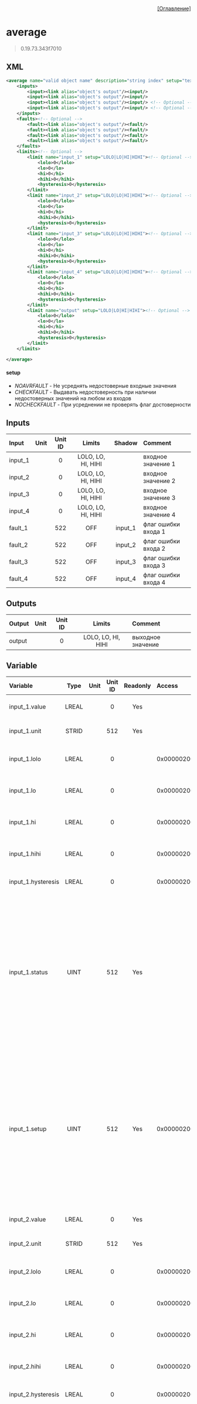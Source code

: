<p align='right'><a href='index.html'>[Оглавление]</a></p>

# average
> 0.19.73.343f7010
## XML
````xml
<average name="valid object name" description="string index" setup="text value" >
	<inputs>
		<input><link alias="object's output"/><input/>
		<input><link alias="object's output"/><input/>
		<input><link alias="object's output"/><input/> <!-- Optional -->
		<input><link alias="object's output"/><input/> <!-- Optional -->
	</inputs>
	<faults><!-- Optional -->
		<fault><link alias="object's output"/><fault/>
		<fault><link alias="object's output"/><fault/>
		<fault><link alias="object's output"/><fault/>
		<fault><link alias="object's output"/><fault/>
	</faults>
	<limits><!-- Optional -->
		<limit name="input_1" setup="LOLO|LO|HI|HIHI"><!-- Optional -->
			<lolo>0</lolo>
			<lo>0</lo>
			<hi>0</hi>
			<hihi>0</hihi>
			<hysteresis>0</hysteresis>
		</limit>
		<limit name="input_2" setup="LOLO|LO|HI|HIHI"><!-- Optional -->
			<lolo>0</lolo>
			<lo>0</lo>
			<hi>0</hi>
			<hihi>0</hihi>
			<hysteresis>0</hysteresis>
		</limit>
		<limit name="input_3" setup="LOLO|LO|HI|HIHI"><!-- Optional -->
			<lolo>0</lolo>
			<lo>0</lo>
			<hi>0</hi>
			<hihi>0</hihi>
			<hysteresis>0</hysteresis>
		</limit>
		<limit name="input_4" setup="LOLO|LO|HI|HIHI"><!-- Optional -->
			<lolo>0</lolo>
			<lo>0</lo>
			<hi>0</hi>
			<hihi>0</hihi>
			<hysteresis>0</hysteresis>
		</limit>
		<limit name="output" setup="LOLO|LO|HI|HIHI"><!-- Optional -->
			<lolo>0</lolo>
			<lo>0</lo>
			<hi>0</hi>
			<hihi>0</hihi>
			<hysteresis>0</hysteresis>
		</limit>
	</limits>

</average>
````

#### setup
* _NOAVRFAULT_  - Не усреднять недостоверные входные значения
* _CHECKFAULT_  - Выдавать недостоверность при наличии недостоверных значений на любом из входов
* _NOCHECKFAULT_  - При усреднении не проверять флаг достоверности

## Inputs
Input | Unit | Unit ID | Limits | Shadow | Comment
:-- |:--:|:--:|:--:|:--:|:--
input_1 |  | 0 | LOLO, LO, HI, HIHI |  | входное значение 1
input_2 |  | 0 | LOLO, LO, HI, HIHI |  | входное значение 2
input_3 |  | 0 | LOLO, LO, HI, HIHI |  | входное значение 3
input_4 |  | 0 | LOLO, LO, HI, HIHI |  | входное значение 4
fault_1 |  | 522 | OFF | input_1 | флаг ошибки входа 1
fault_2 |  | 522 | OFF | input_2 | флаг ошибки входа 2
fault_3 |  | 522 | OFF | input_3 | флаг ошибки входа 3
fault_4 |  | 522 | OFF | input_4 | флаг ошибки входа 4

## Outputs
Output | Unit | Unit ID | Limits | Comment
:-- |:--:|:--:|:--:|:--
output |  | 0 | LOLO, LO, HI, HIHI | выходное значение

## Variable
Variable | Type | Unit | Unit ID | Readonly | Access | Comment
:-- |:--:|:--:|:--:|:--:|:-- |:--
input_1.value | LREAL |  | 0 | Yes |   | входное значение 1. Текущее значение
input_1.unit | STRID |  | 512 | Yes |   | входное значение 1. Единицы измерения
input_1.lolo | LREAL |  | 0 |  | 0x00000200 | входное значение 1. Значение аварийного минимума
input_1.lo | LREAL |  | 0 |  | 0x00000200 | входное значение 1. Значение предаварийного минимума
input_1.hi | LREAL |  | 0 |  | 0x00000200 | входное значение 1. Значение предаварийного максимума
input_1.hihi | LREAL |  | 0 |  | 0x00000200 | входное значение 1. Значение аварийного максимума
input_1.hysteresis | LREAL |  | 0 |  | 0x00000200 | входное значение 1. Значение гистерезиса
input_1.status | UINT |  | 512 | Yes |   | входное значение 1. Статус:<br/>0: Неопределен<br/>1: Недействительное значение<br/>2: Значение ниже аварийного минимума<br/>3: Значение ниже предаварийного минимума<br/>4: Значение в рабочем диапазоне<br/>5: Значение выше предаварийного максимума<br/>6: Значение выше аварийного максимума<br/>
input_1.setup | UINT |  | 512 | Yes | 0x00000200 | входное значение 1. Настройка:<br/>0x0001: Не выдавать сообщения<br/>0x0002: Выдавать сообщение аварийного минимума<br/>0x0004: Выдавать сообщение предаварийного минимума<br/>0x0008: Выдавать сообщение предаварийного максимума<br/>0x0010: Выдавать сообщение аварийного максимума<br/>
input_2.value | LREAL |  | 0 | Yes |   | входное значение 2. Текущее значение
input_2.unit | STRID |  | 512 | Yes |   | входное значение 2. Единицы измерения
input_2.lolo | LREAL |  | 0 |  | 0x00000200 | входное значение 2. Значение аварийного минимума
input_2.lo | LREAL |  | 0 |  | 0x00000200 | входное значение 2. Значение предаварийного минимума
input_2.hi | LREAL |  | 0 |  | 0x00000200 | входное значение 2. Значение предаварийного максимума
input_2.hihi | LREAL |  | 0 |  | 0x00000200 | входное значение 2. Значение аварийного максимума
input_2.hysteresis | LREAL |  | 0 |  | 0x00000200 | входное значение 2. Значение гистерезиса
input_2.status | UINT |  | 512 | Yes |   | входное значение 2. Статус:<br/>0: Неопределен<br/>1: Недействительное значение<br/>2: Значение ниже аварийного минимума<br/>3: Значение ниже предаварийного минимума<br/>4: Значение в рабочем диапазоне<br/>5: Значение выше предаварийного максимума<br/>6: Значение выше аварийного максимума<br/>
input_2.setup | UINT |  | 512 | Yes | 0x00000200 | входное значение 2. Настройка:<br/>0x0001: Не выдавать сообщения<br/>0x0002: Выдавать сообщение аварийного минимума<br/>0x0004: Выдавать сообщение предаварийного минимума<br/>0x0008: Выдавать сообщение предаварийного максимума<br/>0x0010: Выдавать сообщение аварийного максимума<br/>
input_3.value | LREAL |  | 0 | Yes |   | входное значение 3. Текущее значение
input_3.unit | STRID |  | 512 | Yes |   | входное значение 3. Единицы измерения
input_3.lolo | LREAL |  | 0 |  | 0x00000200 | входное значение 3. Значение аварийного минимума
input_3.lo | LREAL |  | 0 |  | 0x00000200 | входное значение 3. Значение предаварийного минимума
input_3.hi | LREAL |  | 0 |  | 0x00000200 | входное значение 3. Значение предаварийного максимума
input_3.hihi | LREAL |  | 0 |  | 0x00000200 | входное значение 3. Значение аварийного максимума
input_3.hysteresis | LREAL |  | 0 |  | 0x00000200 | входное значение 3. Значение гистерезиса
input_3.status | UINT |  | 512 | Yes |   | входное значение 3. Статус:<br/>0: Неопределен<br/>1: Недействительное значение<br/>2: Значение ниже аварийного минимума<br/>3: Значение ниже предаварийного минимума<br/>4: Значение в рабочем диапазоне<br/>5: Значение выше предаварийного максимума<br/>6: Значение выше аварийного максимума<br/>
input_3.setup | UINT |  | 512 | Yes | 0x00000200 | входное значение 3. Настройка:<br/>0x0001: Не выдавать сообщения<br/>0x0002: Выдавать сообщение аварийного минимума<br/>0x0004: Выдавать сообщение предаварийного минимума<br/>0x0008: Выдавать сообщение предаварийного максимума<br/>0x0010: Выдавать сообщение аварийного максимума<br/>
input_4.value | LREAL |  | 0 | Yes |   | входное значение 4. Текущее значение
input_4.unit | STRID |  | 512 | Yes |   | входное значение 4. Единицы измерения
input_4.lolo | LREAL |  | 0 |  | 0x00000200 | входное значение 4. Значение аварийного минимума
input_4.lo | LREAL |  | 0 |  | 0x00000200 | входное значение 4. Значение предаварийного минимума
input_4.hi | LREAL |  | 0 |  | 0x00000200 | входное значение 4. Значение предаварийного максимума
input_4.hihi | LREAL |  | 0 |  | 0x00000200 | входное значение 4. Значение аварийного максимума
input_4.hysteresis | LREAL |  | 0 |  | 0x00000200 | входное значение 4. Значение гистерезиса
input_4.status | UINT |  | 512 | Yes |   | входное значение 4. Статус:<br/>0: Неопределен<br/>1: Недействительное значение<br/>2: Значение ниже аварийного минимума<br/>3: Значение ниже предаварийного минимума<br/>4: Значение в рабочем диапазоне<br/>5: Значение выше предаварийного максимума<br/>6: Значение выше аварийного максимума<br/>
input_4.setup | UINT |  | 512 | Yes | 0x00000200 | входное значение 4. Настройка:<br/>0x0001: Не выдавать сообщения<br/>0x0002: Выдавать сообщение аварийного минимума<br/>0x0004: Выдавать сообщение предаварийного минимума<br/>0x0008: Выдавать сообщение предаварийного максимума<br/>0x0010: Выдавать сообщение аварийного максимума<br/>
fault_1.value | LREAL |  | 522 | Yes |   | флаг ошибки входа 1. Текущее значение
fault_1.unit | STRID |  | 512 | Yes |   | флаг ошибки входа 1. Единицы измерения
fault_2.value | LREAL |  | 522 | Yes |   | флаг ошибки входа 2. Текущее значение
fault_2.unit | STRID |  | 512 | Yes |   | флаг ошибки входа 2. Единицы измерения
fault_3.value | LREAL |  | 522 | Yes |   | флаг ошибки входа 3. Текущее значение
fault_3.unit | STRID |  | 512 | Yes |   | флаг ошибки входа 3. Единицы измерения
fault_4.value | LREAL |  | 522 | Yes |   | флаг ошибки входа 4. Текущее значение
fault_4.unit | STRID |  | 512 | Yes |   | флаг ошибки входа 4. Единицы измерения
output.value | LREAL |  | 0 | Yes |   | выходное значение. Текущее значение
output.unit | STRID |  | 512 | Yes |   | выходное значение. Единицы измерения
output.lolo | LREAL |  | 0 |  | 0x00000200 | выходное значение. Значение аварийного минимума
output.lo | LREAL |  | 0 |  | 0x00000200 | выходное значение. Значение предаварийного минимума
output.hi | LREAL |  | 0 |  | 0x00000200 | выходное значение. Значение предаварийного максимума
output.hihi | LREAL |  | 0 |  | 0x00000200 | выходное значение. Значение аварийного максимума
output.hysteresis | LREAL |  | 0 |  | 0x00000200 | выходное значение. Значение гистерезиса
output.status | UINT |  | 512 | Yes |   | выходное значение. Статус:<br/>0: Неопределен<br/>1: Недействительное значение<br/>2: Значение ниже аварийного минимума<br/>3: Значение ниже предаварийного минимума<br/>4: Значение в рабочем диапазоне<br/>5: Значение выше предаварийного максимума<br/>6: Значение выше аварийного максимума<br/>
output.setup | UINT |  | 512 | Yes | 0x00000200 | выходное значение. Настройка:<br/>0x0001: Не выдавать сообщения<br/>0x0002: Выдавать сообщение аварийного минимума<br/>0x0004: Выдавать сообщение предаварийного минимума<br/>0x0008: Выдавать сообщение предаварийного максимума<br/>0x0010: Выдавать сообщение аварийного максимума<br/>
setup | LREAL |  | 512 |  |   | Настройка:<br/>0: Не усреднять недостоверные входные значения<br/>1: Выдавать недостоверность при наличии недостоверных значений на любом из входов<br/>2: При усреднении не проверять флаг достоверности<br/>


> Единицы измерений для всех входных значений должны быть одинаковы! В противном случае конфигурация не будет загружена.
> Если указаны флаги недостоверности, то их количество должно быть равно количеству усредняемым входам.

<p align='right'><a href='index.html'>[Оглавление]</a></p>

